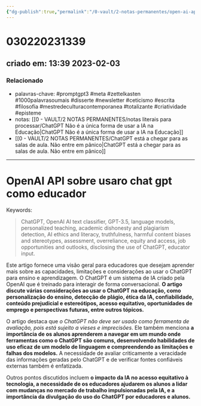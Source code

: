 ```yaml
---
{"dg-publish":true,"permalink":"/0-vault/2-notas-permanentes/open-ai-api-sobre-usaro-chat-gpt-como-educador/","tags":["permanente","promptgpt3","meta","zettelkasten","1000palavrasoumais","disserte","newsletter","ceticismo","escrita","filosofia","mestredeculturacontemporanea","totalizante","criatividade","episteme"],"dgHomeLink":true,"dgShowLocalGraph":true,"dgShowFileTree":true,"dgEnableSearch":true,"noteIcon":""}
---
```


# 030220231339

## criado em: 13:39 2023-02-03

### Relacionado

- palavras-chave: #promptgpt3 #meta #zettelkasten #1000palavrasoumais #disserte #newsletter #ceticismo #escrita #filosofia #mestredeculturacontemporanea #totalizante #criatividade #episteme 
- notas: [[0 - VAULT/2 NOTAS PERMANENTES/notas literais para processar/ChatGPT Não é a única forma de usar a IA na Educação\|ChatGPT Não é a única forma de usar a IA na Educação]]
- [[0 - VAULT/2 NOTAS PERMANENTES/ChatGPT está a chegar para as salas de aula. Não entre em pânico\|ChatGPT está a chegar para as salas de aula. Não entre em pânico]]
---

# OpenAI API sobre usaro chat gpt como educador


Keywords: 

>ChatGPT, OpenAI AI text classifier, GPT-3.5, language models, personalized teaching, academic dishonesty and plagiarism detection, AI ethics and literacy, truthfulness, harmful content biases and stereotypes, assessment, overreliance, equity and access, job opportunities and outlooks, disclosing the use of ChatGPT, educator input.

Este artigo fornece uma visão geral para educadores que desejam aprender mais sobre as capacidades, limitações e considerações ao usar o ChatGPT para ensino e aprendizagem. O ChatGPT é um sistema de IA criado pela OpenAI que é treinado para interagir de forma conversacional. **O artigo discute várias considerações ao usar o ChatGPT na educação, como personalização do ensino, detecção de plágio, ética da IA, confiabilidade, conteúdo prejudicial e estereótipos, acesso equitativo, oportunidades de emprego e perspectivas futuras, entre outros tópicos.**

O artigo destaca que *o ChatGPT não deve ser usado como ferramenta de avaliação, pois está sujeito a vieses e imprecisões*. Ele também menciona **a importância de os alunos aprenderem a navegar em um mundo onde ferramentas como o ChatGPT são comuns, desenvolvendo habilidades de uso eficaz de um modelo de linguagem e compreendendo as limitações e falhas dos modelos.** A necessidade de avaliar criticamente a veracidade das informações geradas pelo ChatGPT e de verificar fontes confiáveis externas também é enfatizada.

Outros pontos discutidos incluem **o impacto da IA no acesso equitativo à tecnologia, a necessidade de os educadores ajudarem os alunos a lidar com mudanças no mercado de trabalho impulsionadas pela IA, e a importância da divulgação do uso do ChatGPT por educadores e alunos.**

